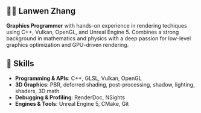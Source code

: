 ## 🤸‍♂️ Lanwen Zhang

**Graphics Programmer** with hands-on experience in rendering techiques using C++, Vulkan, OpenGL, and Unreal Engine 5. Combines a strong background in mathematics and physics with a deep passion for 
low-level graphics optimization and GPU-driven rendering.

</details>

## 🔧 Skills
- **Programming & APIs**: C++, GLSL, Vulkan, OpenGL 
- **3D Graphics**: PBR, deferred shading, post-processing, shadow, lighting, shaders, 3D math 
- **Debugging & Profiling**: RenderDoc, NSights  
- **Engines & Tools**: Unreal Engine 5, CMake, Git 

